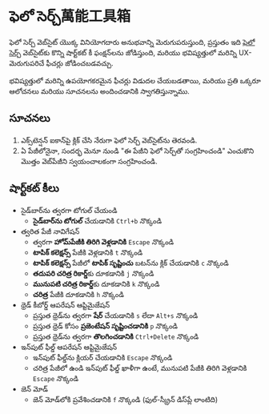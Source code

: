 # ఫెలో సెర్చ్萬能工具箱

ఫెలో సెర్చ్ వెబ్‌సైట్ యొక్క వినియోగదారు అనుభవాన్ని మెరుగుపరుస్తుంది, ప్రస్తుతం ఇది [ఫెలో సెర్చ్](https://felo.ai) వెబ్‌సైట్‌కు కొన్ని షార్ట్‌కట్ కీ ఫంక్షన్‌లను జోడిస్తుంది, మరియు భవిష్యత్తులో మరిన్ని UX-మెరుగుపరిచే ఫీచర్లు జోడించబడవచ్చు.

భవిష్యత్తులో మరిన్ని ఉపయోగకరమైన ఫీచర్లు విడుదల చేయబడతాయి, మరియు ప్రతి ఒక్కరూ ఆలోచనలు మరియు సూచనలను అందించడానికి స్వాగతిస్తున్నాము.

## సూచనలు

1. ఎక్స్‌టెన్షన్ ఐకాన్‌పై క్లిక్ చేసి నేరుగా ఫెలో సెర్చ్ వెబ్‌సైట్‌ను తెరవండి.
2. ఏ పేజీలోనైనా, సందర్భ మెనూ నుండి "ఈ పేజీని ఫెలో సెర్చ్‌తో సంగ్రహించండి" ఎంచుకొని మొత్తం వెబ్‌పేజీని స్వయంచాలకంగా సంగ్రహించండి.

## షార్ట్‌కట్ కీలు

- సైడ్‌బార్‌ను త్వరగా టోగుల్ చేయండి
  - **సైడ్‌బార్‌ను టోగుల్** చేయడానికి `Ctrl+b` నొక్కండి
- త్వరిత పేజీ నావిగేషన్
  - త్వరగా **హోమ్‌పేజీకి తిరిగి వెళ్లడానికి** `Escape` నొక్కండి
  - **టాపిక్ కలెక్షన్స్** పేజీకి వెళ్లడానికి `t` నొక్కండి
  - **టాపిక్ కలెక్షన్స్** పేజీలో **టాపిక్ సృష్టించు** బటన్‌ను క్లిక్ చేయడానికి `c` నొక్కండి
  - **తదుపరి చరిత్ర రికార్డ్**కు దూకడానికి `j` నొక్కండి
  - **మునుపటి చరిత్ర రికార్డ్**కు దూకడానికి `k` నొక్కండి
  - **చరిత్ర** పేజీకి దూకడానికి `h` నొక్కండి
- థ్రెడ్ కీబోర్డ్ ఆపరేషన్ ఆప్టిమైజేషన్
  - ప్రస్తుత థ్రెడ్‌ను త్వరగా **షేర్** చేయడానికి `s` లేదా `Alt+s` నొక్కండి
  - ప్రస్తుత థ్రెడ్ కోసం **ప్రజెంటేషన్ సృష్టించడానికి** `p` నొక్కండి
  - ప్రస్తుత థ్రెడ్‌ను త్వరగా **తొలగించడానికి** `Ctrl+Delete` నొక్కండి
- ఇన్‌పుట్ ఫీల్డ్ ఆపరేషన్ ఆప్టిమైజేషన్
  - ఇన్‌పుట్ ఫీల్డ్‌ను క్లియర్ చేయడానికి `Escape` నొక్కండి
  - చరిత్ర పేజీలో ఉండి ఇన్‌పుట్ ఫీల్డ్ ఖాళీగా ఉంటే, మునుపటి పేజీకి తిరిగి వెళ్లడానికి `Escape` నొక్కండి
- జెన్ మోడ్
  - జెన్ మోడ్‌లోకి ప్రవేశించడానికి `f` నొక్కండి (ఫుల్-స్క్రీన్ డిస్‌ప్లే లాంటిది)
